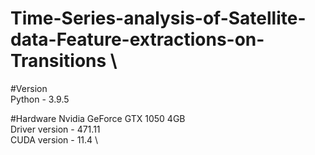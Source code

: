 # Time-Series-analysis-of-Satellite-data-Feature-extractions-on-Transitions \

#Version \
Python - 3.9.5

#Hardware
Nvidia GeForce GTX 1050 4GB \
Driver version - 471.11 \
CUDA version - 11.4 \ 

